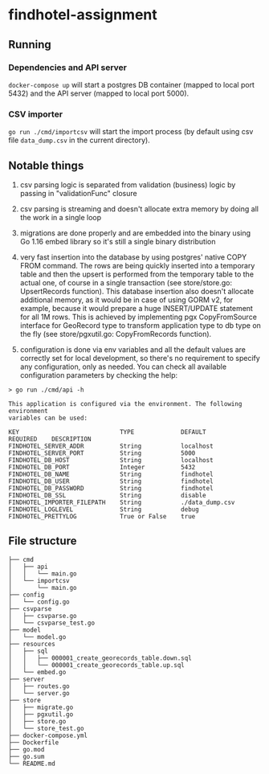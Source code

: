 # findhotel-assignment

## Running

### Dependencies and API server

`docker-compose up` will start a postgres DB container (mapped to local port 5432) and the API
server (mapped to local port 5000).

### CSV importer
`go run ./cmd/importcsv` will start the import process (by default using csv file `data_dump.csv` in the current directory).


## Notable things
1. csv parsing logic is separated from validation (business) logic by passing in "validationFunc" closure

2. csv parsing is streaming and doesn't allocate extra memory by doing all the work in a single loop

3. migrations are done properly and are embedded into the binary using Go 1.16 embed library so it's
   still a single binary distribution

4. very fast insertion into the database by using postgres' native COPY FROM command. The rows are
   being quickly inserted into a temporary table and then the upsert is performed from the temporary
   table to the actual one, of course in a single transaction (see store/store.go: UpsertRecords
   function).
   This database insertion also doesn't allocate additional memory, as it would be in case of using
   GORM v2, for example, because it would prepare a huge INSERT/UPDATE statement for all 1M rows.
   This is achieved by implementing pgx CopyFromSource interface for GeoRecord type to transform
   application type to db type on the fly (see store/pgxutil.go: CopyFromRecords function).

5. configuration is done via env variables and all the default values are correctly set for local
   development, so there's no requirement to specify any configuration, only as needed. You can
   check all available configuration parameters by checking the help:
```
> go run ./cmd/api -h

This application is configured via the environment. The following environment
variables can be used:

KEY                            TYPE             DEFAULT            REQUIRED    DESCRIPTION
FINDHOTEL_SERVER_ADDR          String           localhost
FINDHOTEL_SERVER_PORT          String           5000
FINDHOTEL_DB_HOST              String           localhost
FINDHOTEL_DB_PORT              Integer          5432
FINDHOTEL_DB_NAME              String           findhotel
FINDHOTEL_DB_USER              String           findhotel
FINDHOTEL_DB_PASSWORD          String           findhotel
FINDHOTEL_DB_SSL               String           disable
FINDHOTEL_IMPORTER_FILEPATH    String           ./data_dump.csv
FINDHOTEL_LOGLEVEL             String           debug
FINDHOTEL_PRETTYLOG            True or False    true
```

## File structure
```
├── cmd
│   ├── api
│   │   └── main.go
│   └── importcsv
│       └── main.go
├── config
│   └── config.go
├── csvparse
│   ├── csvparse.go
│   └── csvparse_test.go
├── model
│   └── model.go
├── resources
│   ├── sql
│   │   ├── 000001_create_georecords_table.down.sql
│   │   └── 000001_create_georecords_table.up.sql
│   └── embed.go
├── server
│   ├── routes.go
│   └── server.go
├── store
│   ├── migrate.go
│   ├── pgxutil.go
│   ├── store.go
│   └── store_test.go
├── docker-compose.yml
├── Dockerfile
├── go.mod
├── go.sum
└── README.md
```

